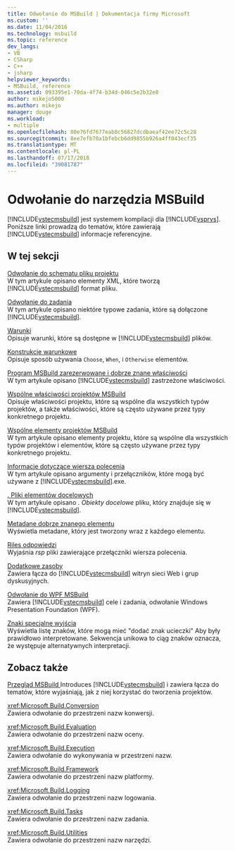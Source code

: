 ```yaml
---
title: Odwołanie do MSBuild | Dokumentacja firmy Microsoft
ms.custom: ''
ms.date: 11/04/2016
ms.technology: msbuild
ms.topic: reference
dev_langs:
- VB
- CSharp
- C++
- jsharp
helpviewer_keywords:
- MSBuild, reference
ms.assetid: 093395e1-70da-4f74-b34d-046c5e2b32e8
author: mikejo5000
ms.author: mikejo
manager: douge
ms.workload:
- multiple
ms.openlocfilehash: 80e76fd7677eab8c56827dcdbaeaf42ee72c5c28
ms.sourcegitcommit: 8ee7efb70a1bfebcb6dd9855b926a4ff043ecf35
ms.translationtype: MT
ms.contentlocale: pl-PL
ms.lasthandoff: 07/17/2018
ms.locfileid: "39081787"
---
```

# <a name="msbuild-reference"></a>Odwołanie do narzędzia MSBuild
[!INCLUDE[vstecmsbuild](../extensibility/internals/includes/vstecmsbuild_md.md)] jest systemem kompilacji dla [!INCLUDE[vsprvs](../code-quality/includes/vsprvs_md.md)]. Poniższe linki prowadzą do tematów, które zawierają [!INCLUDE[vstecmsbuild](../extensibility/internals/includes/vstecmsbuild_md.md)] informacje referencyjne.  
  
## <a name="in-this-section"></a>W tej sekcji  
 [Odwołanie do schematu pliku projektu](../msbuild/msbuild-project-file-schema-reference.md)  
 W tym artykule opisano elementy XML, które tworzą [!INCLUDE[vstecmsbuild](../extensibility/internals/includes/vstecmsbuild_md.md)] format pliku.  
  
 [Odwołanie do zadania](../msbuild/msbuild-task-reference.md)  
 W tym artykule opisano niektóre typowe zadania, które są dołączone [!INCLUDE[vstecmsbuild](../extensibility/internals/includes/vstecmsbuild_md.md)].  
  
 [Warunki](../msbuild/msbuild-conditions.md)  
 Opisuje warunki, które są dostępne w [!INCLUDE[vstecmsbuild](../extensibility/internals/includes/vstecmsbuild_md.md)] plików.  
  
 [Konstrukcje warunkowe](../msbuild/msbuild-conditional-constructs.md)  
 Opisuje sposób używania `Choose`, `When`, i `Otherwise` elementów.  
  
 [Program MSBuild zarezerwowane i dobrze znane właściwości](../msbuild/msbuild-reserved-and-well-known-properties.md)  
 W tym artykule opisano [!INCLUDE[vstecmsbuild](../extensibility/internals/includes/vstecmsbuild_md.md)] zastrzeżone właściwości.  
  
 [Wspólne właściwości projektów MSBuild](../msbuild/common-msbuild-project-properties.md)  
 Opisuje właściwości projektu, które są wspólne dla wszystkich typów projektów, a także właściwości, które są często używane przez typy konkretnego projektu.  
  
 [Wspólne elementy projektów MSBuild](../msbuild/common-msbuild-project-items.md)  
 W tym artykule opisano elementy projektu, które są wspólne dla wszystkich typów projektów i elementów, które są często używane przez typy konkretnego projektu.  
  
 [Informacje dotyczące wiersza polecenia](../msbuild/msbuild-command-line-reference.md)  
 W tym artykule opisano argumenty i przełączników, które mogą być używane z [!INCLUDE[vstecmsbuild](../extensibility/internals/includes/vstecmsbuild_md.md)].exe.  
  
 [. Pliki elementów docelowych](../msbuild/msbuild-dot-targets-files.md)  
 W tym artykule opisano *. Obiekty docelowe* pliku, który znajduje się w [!INCLUDE[vstecmsbuild](../extensibility/internals/includes/vstecmsbuild_md.md)].  
  
 [Metadane dobrze znanego elementu](../msbuild/msbuild-well-known-item-metadata.md)  
 Wyświetla metadane, który jest tworzony wraz z każdego elementu.  
  
 [Riles odpowiedzi](../msbuild/msbuild-response-files.md)  
 Wyjaśnia *rsp* pliki zawierające przełączniki wiersza polecenia.  
  
 [Dodatkowe zasoby](../msbuild/additional-resources-for-msbuild.md)  
 Zawiera łącza do [!INCLUDE[vstecmsbuild](../extensibility/internals/includes/vstecmsbuild_md.md)] witryn sieci Web i grup dyskusyjnych.  
  
 [Odwołanie do WPF MSBuild](../msbuild/wpf-msbuild-reference.md)  
 Zawiera [!INCLUDE[vstecmsbuild](../extensibility/internals/includes/vstecmsbuild_md.md)] cele i zadania, odwołanie Windows Presentation Foundation (WPF).  
  
 [Znaki specjalne wyjścia](../msbuild/special-characters-to-escape.md)  
 Wyświetla listę znaków, które mogą mieć "dodać znak ucieczki" Aby były prawidłowo interpretowane. Sekwencja unikowa to ciąg znaków oznacza, że występuje alternatywnych interpretacji.  
  
## <a name="see-also"></a>Zobacz także  
 [Przegląd MSBuild ](../msbuild/msbuild.md) Introduces [!INCLUDE[vstecmsbuild](../extensibility/internals/includes/vstecmsbuild_md.md)] i zawiera łącza do tematów, które wyjaśniają, jak z niej korzystać do tworzenia projektów.  
  
 <xref:Microsoft.Build.Conversion>  
 Zawiera odwołanie do przestrzeni nazw konwersji.  
  
 <xref:Microsoft.Build.Evaluation>  
 Zawiera odwołanie do przestrzeni nazw oceny.  
  
 <xref:Microsoft.Build.Execution>  
 Zawiera odwołanie do wykonywania w przestrzeni nazw.  
  
 <xref:Microsoft.Build.Framework>  
 Zawiera odwołanie do przestrzeni nazw platformy.  
  
 <xref:Microsoft.Build.Logging>  
 Zawiera odwołanie do przestrzeni nazw logowania.  
  
 <xref:Microsoft.Build.Tasks>  
 Zawiera odwołanie do przestrzeni nazw zadania.  
  
 <xref:Microsoft.Build.Utilities>  
 Zawiera odwołanie do przestrzeni nazw narzędzi.